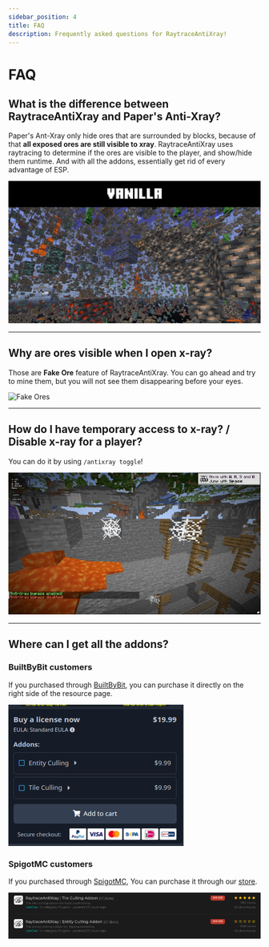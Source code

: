 ```yaml
---
sidebar_position: 4
title: FAQ
description: Frequently asked questions for RaytraceAntiXray!
---
```


# FAQ

## What is the difference between RaytraceAntiXray and Paper's Anti-Xray?
Paper's Ant-Xray only hide ores that are surrounded by blocks, because of that **all exposed ores are still visible to xray**.
RaytraceAntiXray uses raytracing to determine if the ores are visible to the player, and show/hide them runtime.
And with all the addons, essentially get rid of every advantage of ESP.

![RaytraceAntiXray](img/raytraceantixray.gif)

---
## Why are ores visible when I open x-ray?
Those are **Fake Ore** feature of RaytraceAntiXray.
You can go ahead and try to mine them, but you will not see them disappearing before your eyes.

![Fake Ores](img/fake-ore.gif)

---
## How do I have temporary access to x-ray? / Disable x-ray for a player?

You can do it by using `/antixray toggle`!

![Toggle Xray](img/toggle.gif)

---
## Where can I get all the addons?

### BuiltByBit customers
If you purchased through [BuiltByBit](https://builtbybit.com/resources/raytraceantixray-ores-entities-tiles.41896/),
you can purchase it directly on the right side of the resource page.

![BBB Addons](img/bbb-addons.png)

### SpigotMC customers
If you purchased through [SpigotMC](https://www.spigotmc.org/resources/1-8-1-21-raytraceantixray-ores-entities-tiles-itemsadder-support.116253/),
You can purchase it through our [store](https://imanity.dev/resources/).

![SpigotMC Addons](img/spigotmc-addons.png)